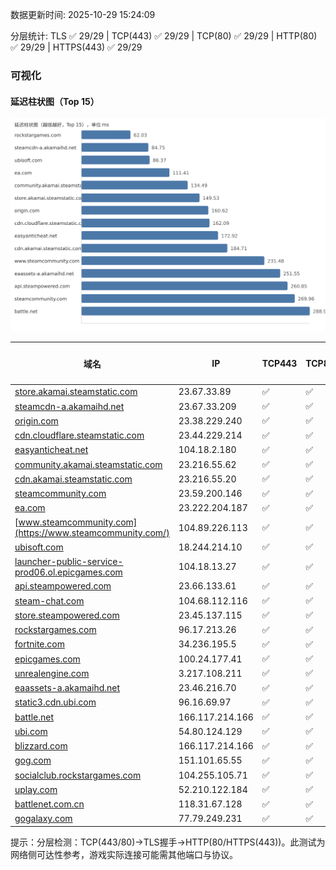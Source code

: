 数据更新时间: 2025-10-29 15:24:09

分层统计: TLS ✅ 29/29 | TCP(443) ✅ 29/29 | TCP(80) ✅ 29/29 | HTTP(80) ✅ 29/29 | HTTPS(443) ✅ 29/29

### 可视化

#### 延迟柱状图（Top 15）

![Latency Chart](latency_chart.svg)

| 域名 | IP | TCP443 | TCP80 | TLS 握手 | HTTP(80) | 状态码 | HTTPS(443) | 状态码(HTTPS) | 延迟(ms) |
|---|---|---|---|---|---|---|---|---|---|
| [store.akamai.steamstatic.com](https://store.akamai.steamstatic.com/) | 23.67.33.89 | ✅ | ✅ | ✅ | ✅ | 403 | ✅ | 403 | 149.53 |
| [steamcdn-a.akamaihd.net](https://steamcdn-a.akamaihd.net/) | 23.67.33.209 | ✅ | ✅ | ✅ | ✅ | 200 | ✅ | 200 | 84.75 |
| [origin.com](https://origin.com/) | 23.38.229.240 | ✅ | ✅ | ✅ | ✅ | 301 | ✅ | 301 | 160.62 |
| [cdn.cloudflare.steamstatic.com](https://cdn.cloudflare.steamstatic.com/) | 23.44.229.214 | ✅ | ✅ | ✅ | ✅ | 200 | ✅ | 200 | 162.09 |
| [easyanticheat.net](https://easyanticheat.net/) | 104.18.2.180 | ✅ | ✅ | ✅ | ✅ | 301 | ✅ | 301 | 172.92 |
| [community.akamai.steamstatic.com](https://community.akamai.steamstatic.com/) | 23.216.55.62 | ✅ | ✅ | ✅ | ✅ | 403 | ✅ | 403 | 134.49 |
| [cdn.akamai.steamstatic.com](https://cdn.akamai.steamstatic.com/) | 23.216.55.20 | ✅ | ✅ | ✅ | ✅ | 200 | ✅ | 200 | 184.71 |
| [steamcommunity.com](https://steamcommunity.com/) | 23.59.200.146 | ✅ | ✅ | ✅ | ✅ | 302 | ✅ | 200 | 269.96 |
| [ea.com](https://ea.com/) | 23.222.204.187 | ✅ | ✅ | ✅ | ✅ | 301 | ✅ | 301 | 111.41 |
| [www.steamcommunity.com](https://www.steamcommunity.com/) | 104.89.226.113 | ✅ | ✅ | ✅ | ✅ | 302 | ✅ | 302 | 231.48 |
| [ubisoft.com](https://ubisoft.com/) | 18.244.214.10 | ✅ | ✅ | ✅ | ✅ | 301 | ✅ | 301 | 86.37 |
| [launcher-public-service-prod06.ol.epicgames.com](https://launcher-public-service-prod06.ol.epicgames.com/) | 104.18.13.27 | ✅ | ✅ | ✅ | ✅ | 404 | ✅ | 404 | 301.54 |
| [api.steampowered.com](https://api.steampowered.com/) | 23.66.133.61 | ✅ | ✅ | ✅ | ✅ | 404 | ✅ | 404 | 260.85 |
| [steam-chat.com](https://steam-chat.com/) | 104.68.112.116 | ✅ | ✅ | ✅ | ✅ | 302 | ✅ | 404 | 342.06 |
| [store.steampowered.com](https://store.steampowered.com/) | 23.45.137.115 | ✅ | ✅ | ✅ | ✅ | 302 | ✅ | 200 | 383.09 |
| [rockstargames.com](https://rockstargames.com/) | 96.17.213.26 | ✅ | ✅ | ✅ | ✅ | 301 | ✅ | 301 | 62.03 |
| [fortnite.com](https://fortnite.com/) | 34.236.195.5 | ✅ | ✅ | ✅ | ✅ | 301 | ✅ | 301 | 324.11 |
| [epicgames.com](https://epicgames.com/) | 100.24.177.41 | ✅ | ✅ | ✅ | ✅ | 301 | ✅ | 302 | 344.76 |
| [unrealengine.com](https://unrealengine.com/) | 3.217.108.211 | ✅ | ✅ | ✅ | ✅ | 301 | ✅ | 301 | 343.64 |
| [eaassets-a.akamaihd.net](https://eaassets-a.akamaihd.net/) | 23.46.216.70 | ✅ | ✅ | ✅ | ✅ | 404 | ✅ | 404 | 251.55 |
| [static3.cdn.ubi.com](https://static3.cdn.ubi.com/) | 96.16.69.97 | ✅ | ✅ | ✅ | ✅ | 401 | ✅ | 401 | 327.38 |
| [battle.net](https://battle.net/) | 166.117.214.166 | ✅ | ✅ | ✅ | ✅ | 301 | ✅ | 301 | 288.98 |
| [ubi.com](https://ubi.com/) | 54.80.124.129 | ✅ | ✅ | ✅ | ✅ | 301 | ✅ | 301 | 299.17 |
| [blizzard.com](https://blizzard.com/) | 166.117.214.166 | ✅ | ✅ | ✅ | ✅ | 302 | ✅ | 302 | 303.24 |
| [gog.com](https://gog.com/) | 151.101.65.55 | ✅ | ✅ | ✅ | ✅ | 301 | ✅ | 301 | 727.21 |
| [socialclub.rockstargames.com](https://socialclub.rockstargames.com/) | 104.255.105.71 | ✅ | ✅ | ✅ | ✅ | 301 | ✅ | 307 | 366.18 |
| [uplay.com](https://uplay.com/) | 52.210.122.184 | ✅ | ✅ | ✅ | ✅ | 301 | ✅ | 301 | 571.81 |
| [battlenet.com.cn](https://battlenet.com.cn/) | 118.31.67.128 | ✅ | ✅ | ✅ | ✅ | 308 | ✅ | 302 | 758.57 |
| [gogalaxy.com](https://gogalaxy.com/) | 77.79.249.231 | ✅ | ✅ | ✅ | ✅ | 301 | ✅ | 301 | 687.1 |

提示：分层检测：TCP(443/80)→TLS握手→HTTP(80/HTTPS(443))。此测试为网络侧可达性参考，游戏实际连接可能需其他端口与协议。